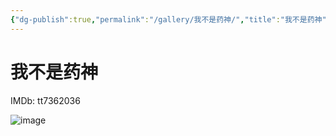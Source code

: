 ```yaml
---
{"dg-publish":true,"permalink":"/gallery/我不是药神/","title":"我不是药神","created":"2025-05-31T15:58:08.855+08:00"}
---
```



# 我不是药神

IMDb: tt7362036

![image](https://hiraeth-picbed.oss-cn-beijing.aliyuncs.com/p2561305376.webp)
